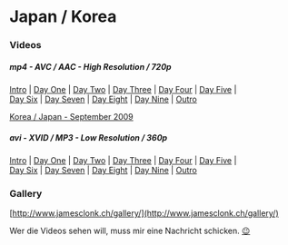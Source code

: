 # Japan / Korea
### Videos

##### mp4 - AVC / AAC - High Resolution / 720p
[Intro](http://files.jamesclonk.ch/movies/japan_intro.mp4) | [Day One](http://files.jamesclonk.ch/movies/japan_day_one.mp4) | [Day Two](http://files.jamesclonk.ch/movies/japan_day_two.mp4) | [Day Three](http://files.jamesclonk.ch/movies/japan_day_three.mp4) | [Day Four](http://files.jamesclonk.ch/movies/japan_day_four.mp4) | [Day Five](http://files.jamesclonk.ch/movies/japan_day_five.mp4) |  
[Day Six](http://files.jamesclonk.ch/movies/japan_day_six.mp4) | [Day Seven](http://files.jamesclonk.ch/movies/japan_day_seven.mp4) | [Day Eight](http://files.jamesclonk.ch/movies/japan_day_eight.mp4) | [Day Nine](http://files.jamesclonk.ch/movies/japan_day_nine.mp4) | [Outro](http://files.jamesclonk.ch/movies/japan_outro.mp4)

[Korea / Japan - September 2009](http://files.jamesclonk.ch/movies/korea.mp4)

##### avi - XVID / MP3 - Low Resolution / 360p
[Intro](http://files.jamesclonk.ch/movies/japan_intro.avi) | [Day One](http://files.jamesclonk.ch/movies/japan_day_one.avi) | [Day Two](http://files.jamesclonk.ch/movies/japan_day_two.avi) | [Day Three](http://files.jamesclonk.ch/movies/japan_day_three.avi) | [Day Four](http://files.jamesclonk.ch/movies/japan_day_four.avi) | [Day Five](http://files.jamesclonk.ch/movies/japan_day_five.avi) |  
[Day Six](http://files.jamesclonk.ch/movies/japan_day_six.avi) | [Day Seven](http://files.jamesclonk.ch/movies/japan_day_seven.avi) | [Day Eight](http://files.jamesclonk.ch/movies/japan_day_eight.avi) | [Day Nine](http://files.jamesclonk.ch/movies/japan_day_nine.avi) | [Outro](http://files.jamesclonk.ch/movies/japan_outro.avi)

### Gallery

[http://www.jamesclonk.ch/gallery/](http://www.jamesclonk.ch/gallery/)

Wer die Videos sehen will, muss mir eine Nachricht schicken. [:wink:](/images/wink.png ":wink:")
